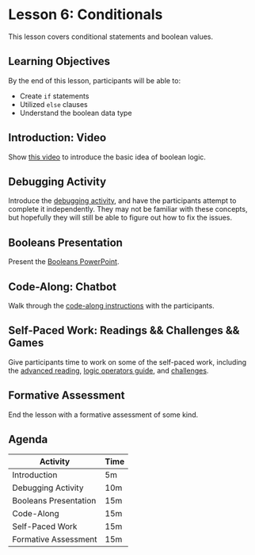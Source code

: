 # Lesson 6: Conditionals
This lesson covers conditional statements and boolean values.

## Learning Objectives
By the end of this lesson, participants will be able to:

- Create `if` statements
- Utilized `else` clauses
- Understand the boolean data type

## Introduction: Video
Show [this video](https://www.youtube.com/watch?v=6wU2NoAtWKM) to introduce the basic idea of boolean logic.

## Debugging Activity
Introduce the [debugging activity](ConditionalDebugging.md), and have the participants attempt to complete it independently. They may not be familiar with these concepts, but hopefully they will still be able to figure out how to fix the issues.

## Booleans Presentation
Present the [Booleans PowerPoint](Booleans.pptx).

## Code-Along: Chatbot
Walk through the [code-along instructions](ChatbotCodeAlong.md) with the participants.

## Self-Paced Work: Readings && Challenges && Games
Give participants time to work on some of the self-paced work, including the [advanced reading](ConditionalReading.md), [logic operators guide](LogicOperators.md), and [challenges](ConditionalChallenges.md).

## Formative Assessment
End the lesson with a formative assessment of some kind.

## Agenda

| Activity | Time |
|-|-|
| Introduction | 5m |
| Debugging Activity | 10m |
| Booleans Presentation | 15m |
| Code-Along | 15m |
| Self-Paced Work | 15m |
| Formative Assessment | 15m |
